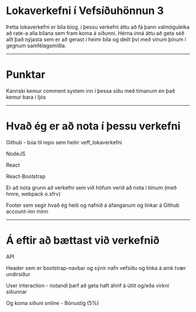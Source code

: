 # Lokaverkefni í Vefsíðuhönnun 3

Þetta lokaverkefni er bíla blog, í þessu verkefni áttu að fá þann valmöguleika að rate-a alla bílana sem fram koma á síðunni. Hérna inná áttu að geta séð allt það nýjasta sem er að gerast í heimi bíla og deilt því með vinum þínum í gegnum samfélagsmiðla.

----
# Punktar

Kannski kemur comment system inn í þessa síðu með tímanum en það kemur bara í ljós

----
# Hvað ég er að nota í þessu verkefni

Github - búa til repo sem heitir veff_lokaverkefni

NodeJS

React

React-Bootstrap

Er að nota grunn að verkefni sem við höfum verið að nota í tímum (með hmre, webpack o.sfrv)

Footer sem segir hvað ég heiti og nafnið á áfanganum og linkar á Github account-inn minn

----

# Á eftir að bættast við verkefnið

API

Header sem er bootstrap-navbar og sýnir nafn vefsíðu og linka á amk tvær undirsíður

User interaction - notandi þarf að geta haft áhrif á útlit og/eða virkni síðunnar

Og koma síðuni online - Bónustig (5%)
